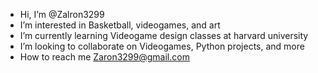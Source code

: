 - Hi, I’m @Zalron3299 
-  I’m interested in Basketball, videogames, and art
-  I’m currently learning Videogame design classes at harvard university 
-  I’m looking to collaborate on Videogames, Python projects, and more
-  How to reach me Zaron3299@gmail.com
